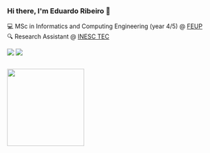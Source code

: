 ### Hi there, I'm Eduardo Ribeiro 👋

💻 MSc in Informatics and Computing Engineering (year 4/5) @ [FEUP](https://sigarra.up.pt/feup/pt/web_page.inicial)  
🔍 Research Assistant @ [INESC TEC](https://www.inesctec.pt/en)

<a style="text-decoration: none;" href="https://www.linkedin.com/in/eduardo-ribeiro-a3a5b9192/"><img src="https://img.shields.io/badge/LinkedIn-0077B5?style=for-the-badge&logo=linkedin&logoColor=white" /></a>
<a style="text-decoration: none;" href="mailto:eribeiro306@gmail.com"><img src="https://img.shields.io/badge/Gmail-D14836?style=for-the-badge&logo=gmail&logoColor=white" /></a>

<img style="padding-top: 1em;" height="180em" src="https://github-readme-stats.vercel.app/api?username=EduRibeiro00&show_icons=true&hide_border=true&&count_private=true&include_all_commits=true&theme=dark" />
